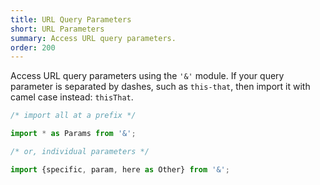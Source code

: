 ```yaml
---
title: URL Query Parameters
short: URL Parameters
summary: Access URL query parameters.
order: 200
---
```


Access URL query parameters using the `'&'` module.
If your query parameter is separated by dashes,
such as `this-that`, then import it with camel case instead: `thisThat`.

```javascript
/* import all at a prefix */

import * as Params from '&';

/* or, individual parameters */

import {specific, param, here as Other} from '&';
```